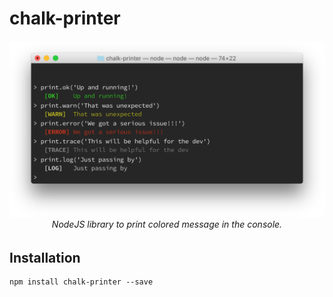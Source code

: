 # chalk-printer

<h6 align="center">
  <img src="https://github.com/rmariuzzo/chalk-printer/raw/master/banner.png" />
  <br>
  NodeJS library to print colored message in the console.
</h6>

## Installation

```shell
npm install chalk-printer --save
```
